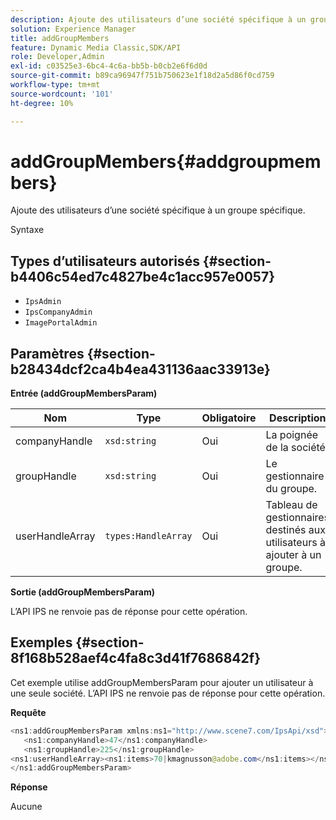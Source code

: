 ```yaml
---
description: Ajoute des utilisateurs d’une société spécifique à un groupe spécifique.
solution: Experience Manager
title: addGroupMembers
feature: Dynamic Media Classic,SDK/API
role: Developer,Admin
exl-id: c03525e3-6bc4-4c6a-bb5b-b0cb2e6f6d0d
source-git-commit: b89ca96947f751b750623e1f18d2a5d86f0cd759
workflow-type: tm+mt
source-wordcount: '101'
ht-degree: 10%

---
```


# addGroupMembers{#addgroupmembers}

Ajoute des utilisateurs d’une société spécifique à un groupe spécifique.

Syntaxe

## Types d’utilisateurs autorisés {#section-b4406c54ed7c4827be4c1acc957e0057}

* `IpsAdmin`
* `IpsCompanyAdmin`
* `ImagePortalAdmin`

## Paramètres {#section-b28434dcf2ca4b4ea431136aac33913e}

**Entrée (addGroupMembersParam)**

| Nom | Type | Obligatoire | Description |
|---|---|---|---|
| companyHandle | `xsd:string` | Oui | La poignée de la société. |
| groupHandle | `xsd:string` | Oui | Le gestionnaire du groupe. |
| userHandleArray | `types:HandleArray` | Oui | Tableau de gestionnaires destinés aux utilisateurs à ajouter à un groupe. |

**Sortie (addGroupMembersParam)**

L’API IPS ne renvoie pas de réponse pour cette opération.

## Exemples {#section-8f168b528aef4c4fa8c3d41f7686842f}

Cet exemple utilise addGroupMembersParam pour ajouter un utilisateur à une seule société. L’API IPS ne renvoie pas de réponse pour cette opération.

**Requête**

```java {.line-numbers}
<ns1:addGroupMembersParam xmlns:ns1="http://www.scene7.com/IpsApi/xsd">
   <ns1:companyHandle>47</ns1:companyHandle>
   <ns1:groupHandle>225</ns1:groupHandle>
<ns1:userHandleArray><ns1:items>70|kmagnusson@adobe.com</ns1:items></ns1:userHandleArray>
</ns1:addGroupMembersParam>
```

**Réponse**

Aucune
